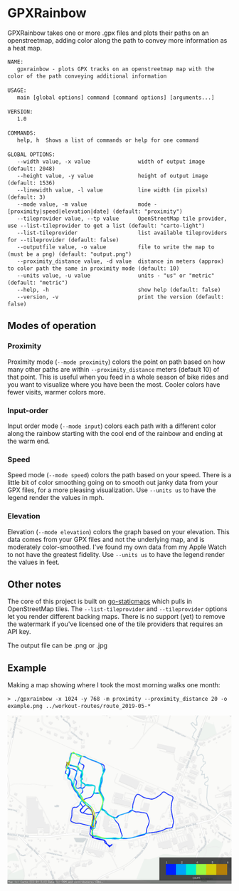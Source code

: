 
# GPXRainbow

GPXRainbow takes one or more .gpx files and plots their paths on an openstreetmap, adding color along the path to convey more information as a heat map.

 
```
NAME:
   gpxrainbow - plots GPX tracks on an openstreetmap map with the color of the path conveying additional information

USAGE:
   main [global options] command [command options] [arguments...]

VERSION:
   1.0

COMMANDS:
   help, h  Shows a list of commands or help for one command

GLOBAL OPTIONS:
   --width value, -x value               width of output image (default: 2048)
   --height value, -y value              height of output image (default: 1536)
   --linewidth value, -l value           line width (in pixels) (default: 3)
   --mode value, -m value                mode - [proximity|speed|elevation|date] (default: "proximity")
   --tileprovider value, --tp value      OpenStreetMap tile provider, use --list-tileprovider to get a list (default: "carto-light")
   --list-tileprovider                   list available tileproviders for --tileprovider (default: false)
   --outputfile value, -o value          file to write the map to (must be a png) (default: "output.png")
   --proximity_distance value, -d value  distance in meters (approx) to color path the same in proximity mode (default: 10)
   --units value, -u value               units - "us" or "metric" (default: "metric")
   --help, -h                            show help (default: false)
   --version, -v                         print the version (default: false)
```

## Modes of operation

### Proximity

Proximity mode (`--mode proximity`) colors the point on path based on how many other paths are within `--proximity_distance` meters (default 10) of that point. This is useful when you feed in a whole season of bike rides and you want to visualize where you have been the most.  Cooler colors have fewer visits, warmer colors more.  

### Input-order

Input order mode (`--mode input`) colors each path with a different color along the rainbow starting with the cool end of the rainbow and ending at the warm end. 

### Speed

Speed mode (`--mode speed`) colors the path based on your speed.  There is a little bit of color smoothing going on to smooth out janky data from your GPX files, for a more pleasing visualization.  Use `--units us` to have the legend render the values in mph.

### Elevation

Elevation (`--mode elevation`) colors the graph based on your elevation.  This data comes from your GPX files and not the underlying map, and is moderately color-smoothed.  I've found my own data from my Apple Watch to not have the greatest fidelity. Use `--units us` to have the legend render the values in feet.

## Other notes

The core of this project is built on [go-staticmaps](https://github.com/flopp/go-staticmaps) which pulls in OpenStreetMap tiles.  The `--list-tileprovider` and `--tileprovider` options let you render different backing maps.  There is no support (yet) to remove the watermark if you've licensed one of the tile providers that requires an API key.  

The output file can be .png or .jpg

## Example

Making a map showing where I took the most morning walks one month:

```
> ./gpxrainbow -x 1024 -y 768 -m proximity --proximity_distance 20 -o example.png ../workout-routes/route_2019-05-*
```
![example image](./example/example.png)
